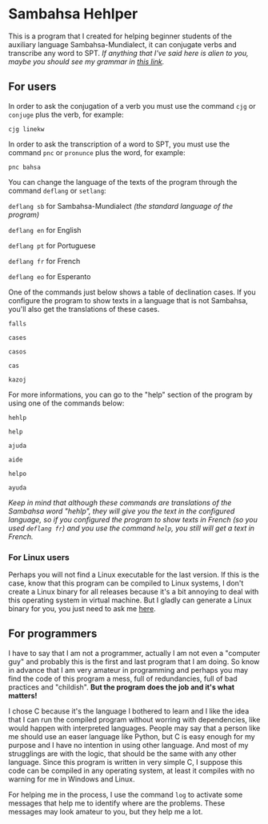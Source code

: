 # Sambahsa Hehlper

This is a program that I created for helping beginner students of the auxiliary language Sambahsa-Mundialect, it can conjugate verbs and transcribe any word to SPT. *If anything that I've said here is alien to you, maybe you should see my grammar in [this link](https://github.com/hmslima/sambahsacompletegrammar).*

## For users

In order to ask the conjugation of a verb you must use the command `cjg` or `conjuge` plus the verb, for example:

`cjg linekw`

In order to ask the transcription of a word to SPT, you must use the command `pnc` or `pronunce` plus the word, for example:

`pnc bahsa`

You can change the language of the texts of the program through the command `deflang` or `setlang`:

`deflang sb` for Sambahsa-Mundialect _(the standard language of the program)_

`deflang en` for English

`deflang pt` for Portuguese

`deflang fr` for French

`deflang eo` for Esperanto

One of the commands just below shows a table of declination cases. If you configure the program to show texts in a language that is not Sambahsa, you'll also get the translations of these cases.

`falls`

`cases`

`casos`

`cas`

`kazoj`

For more informations, you can go to the "help" section of the program by using one of the commands below:

`hehlp`

`help`

`ajuda`

`aide`

`helpo`

`ayuda`

_Keep in mind that although these commands are translations of the Sambahsa word "hehlp", they will give you the text in the configured language, so if you configured the program to show texts in French (so you used `deflang fr`) and you use the command `help`, you still will get a text in French._

### For Linux users

Perhaps you will not find a Linux executable for the last version. If this is the case, know that this program can be compiled to Linux systems, I don't create a Linux binary for all releases because it's a bit annoying to deal with this operating system in virtual machine. But I gladly can generate a Linux binary for you, you just need to ask me [here](https://github.com/hmslima/sambahsahehlper/issues).

## For programmers

I have to say that I am not a programmer, actually I am not even a "computer guy" and probably this is the first and last program that I am doing. So know in advance that I am very amateur in programming and perhaps you may find the code of this program a mess, full of redundancies, full of bad practices and "childish". **But the program does the job and it's what matters!**

I chose C because it's the language I bothered to learn and I like the idea that I can run the compiled program without worring with dependencies, like would happen with interpreted languages. People may say that a person like me should use an easer language like Python, but C is easy enough for my purpose and I have no intention in using other language. And most of my strugglings are with the logic, that should be the same with any other language. Since this program is written in very simple C, I suppose this code can be compiled in any operating system, at least it compiles with no warning for me in Windows and Linux.

For helping me in the process, I use the command `log` to activate some messages that help me to identify where are the problems. These messages may look amateur to you, but they help me a lot.
